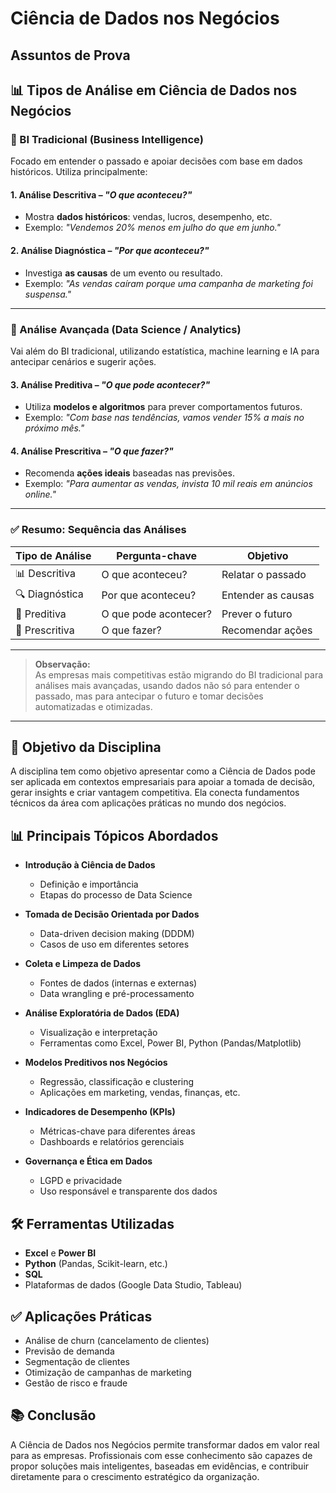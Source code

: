 # Ciência de Dados nos Negócios

## Assuntos de Prova

## 📊 Tipos de Análise em Ciência de Dados nos Negócios

### 🔹 BI Tradicional (Business Intelligence)

Focado em entender o passado e apoiar decisões com base em dados históricos. Utiliza principalmente:

#### 1. Análise Descritiva – *"O que aconteceu?"*
- Mostra **dados históricos**: vendas, lucros, desempenho, etc.
- Exemplo: *"Vendemos 20% menos em julho do que em junho."*

#### 2. Análise Diagnóstica – *"Por que aconteceu?"*
- Investiga **as causas** de um evento ou resultado.
- Exemplo: *"As vendas caíram porque uma campanha de marketing foi suspensa."*

---

### 🔹 Análise Avançada (Data Science / Analytics)

Vai além do BI tradicional, utilizando estatística, machine learning e IA para antecipar cenários e sugerir ações.

#### 3. Análise Preditiva – *"O que pode acontecer?"*
- Utiliza **modelos e algoritmos** para prever comportamentos futuros.
- Exemplo: *"Com base nas tendências, vamos vender 15% a mais no próximo mês."*

#### 4. Análise Prescritiva – *"O que fazer?"*
- Recomenda **ações ideais** baseadas nas previsões.
- Exemplo: *"Para aumentar as vendas, invista 10 mil reais em anúncios online."*

---

### ✅ Resumo: Sequência das Análises

| Tipo de Análise         | Pergunta-chave           | Objetivo                          |
|-------------------------|--------------------------|-----------------------------------|
| 📊 Descritiva           | O que aconteceu?         | Relatar o passado                 |
| 🔍 Diagnóstica          | Por que aconteceu?       | Entender as causas                |
| 🔮 Preditiva            | O que pode acontecer?    | Prever o futuro                   |
| 🧭 Prescritiva          | O que fazer?             | Recomendar ações                  |

---

> **Observação:**  
> As empresas mais competitivas estão migrando do BI tradicional para análises mais avançadas, usando dados não só para entender o passado, mas para antecipar o futuro e tomar decisões automatizadas e otimizadas.

---

## 📌 Objetivo da Disciplina

A disciplina tem como objetivo apresentar como a Ciência de Dados pode ser aplicada em contextos empresariais para apoiar a tomada de decisão, gerar insights e criar vantagem competitiva. Ela conecta fundamentos técnicos da área com aplicações práticas no mundo dos negócios.

## 📊 Principais Tópicos Abordados

- **Introdução à Ciência de Dados**
  - Definição e importância
  - Etapas do processo de Data Science

- **Tomada de Decisão Orientada por Dados**
  - Data-driven decision making (DDDM)
  - Casos de uso em diferentes setores

- **Coleta e Limpeza de Dados**
  - Fontes de dados (internas e externas)
  - Data wrangling e pré-processamento

- **Análise Exploratória de Dados (EDA)**
  - Visualização e interpretação
  - Ferramentas como Excel, Power BI, Python (Pandas/Matplotlib)

- **Modelos Preditivos nos Negócios**
  - Regressão, classificação e clustering
  - Aplicações em marketing, vendas, finanças, etc.

- **Indicadores de Desempenho (KPIs)**
  - Métricas-chave para diferentes áreas
  - Dashboards e relatórios gerenciais

- **Governança e Ética em Dados**
  - LGPD e privacidade
  - Uso responsável e transparente dos dados

## 🛠 Ferramentas Utilizadas

- **Excel** e **Power BI**
- **Python** (Pandas, Scikit-learn, etc.)
- **SQL**
- Plataformas de dados (Google Data Studio, Tableau)

## ✅ Aplicações Práticas

- Análise de churn (cancelamento de clientes)
- Previsão de demanda
- Segmentação de clientes
- Otimização de campanhas de marketing
- Gestão de risco e fraude

## 📚 Conclusão

A Ciência de Dados nos Negócios permite transformar dados em valor real para as empresas. Profissionais com esse conhecimento são capazes de propor soluções mais inteligentes, baseadas em evidências, e contribuir diretamente para o crescimento estratégico da organização.
